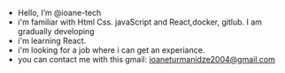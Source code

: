 -  Hello, I’m @ioane-tech
-  i'm familiar with Html Css. javaScript and React,docker, gitlub.  I am gradually developing
-  i'm learning React.
-  i'm looking for a job where i can get an experiance.
-  you can contact me with this gmail: ioaneturmanidze2004@gmail.com


